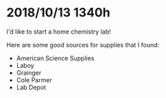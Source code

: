 
# 2018/10/13 1340h 

I'd like to start a home chemistry lab!

Here are some good sources for supplies that I found:
- American Science Supplies
- Laboy
- Grainger
- Cole Parmer
- Lab Depot
